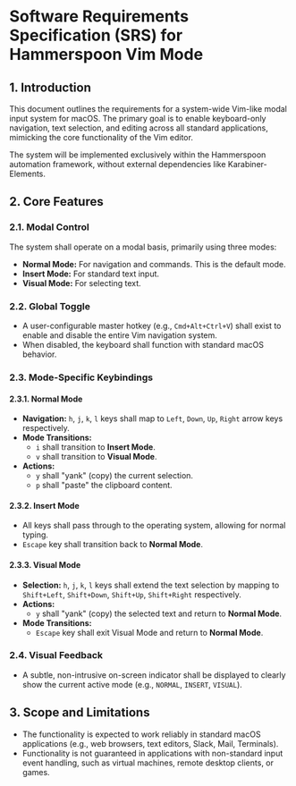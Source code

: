 # Software Requirements Specification (SRS) for Hammerspoon Vim Mode

## 1. Introduction

This document outlines the requirements for a system-wide Vim-like modal input system for macOS. The primary goal is to enable keyboard-only navigation, text selection, and editing across all standard applications, mimicking the core functionality of the Vim editor.

The system will be implemented exclusively within the Hammerspoon automation framework, without external dependencies like Karabiner-Elements.

## 2. Core Features

### 2.1. Modal Control
The system shall operate on a modal basis, primarily using three modes:
- **Normal Mode:** For navigation and commands. This is the default mode.
- **Insert Mode:** For standard text input.
- **Visual Mode:** For selecting text.

### 2.2. Global Toggle
- A user-configurable master hotkey (e.g., `Cmd+Alt+Ctrl+V`) shall exist to enable and disable the entire Vim navigation system.
- When disabled, the keyboard shall function with standard macOS behavior.

### 2.3. Mode-Specific Keybindings

#### 2.3.1. Normal Mode
- **Navigation:** `h`, `j`, `k`, `l` keys shall map to `Left`, `Down`, `Up`, `Right` arrow keys respectively.
- **Mode Transitions:**
    - `i` shall transition to **Insert Mode**.
    - `v` shall transition to **Visual Mode**.
- **Actions:**
    - `y` shall "yank" (copy) the current selection.
    - `p` shall "paste" the clipboard content.

#### 2.3.2. Insert Mode
- All keys shall pass through to the operating system, allowing for normal typing.
- `Escape` key shall transition back to **Normal Mode**.

#### 2.3.3. Visual Mode
- **Selection:** `h`, `j`, `k`, `l` keys shall extend the text selection by mapping to `Shift+Left`, `Shift+Down`, `Shift+Up`, `Shift+Right` respectively.
- **Actions:**
    - `y` shall "yank" (copy) the selected text and return to **Normal Mode**.
- **Mode Transitions:**
    - `Escape` key shall exit Visual Mode and return to **Normal Mode**.

### 2.4. Visual Feedback
- A subtle, non-intrusive on-screen indicator shall be displayed to clearly show the current active mode (e.g., `NORMAL`, `INSERT`, `VISUAL`).

## 3. Scope and Limitations

- The functionality is expected to work reliably in standard macOS applications (e.g., web browsers, text editors, Slack, Mail, Terminals).
- Functionality is not guaranteed in applications with non-standard input event handling, such as virtual machines, remote desktop clients, or games.
